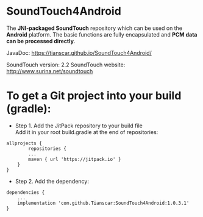 # SoundTouch4Android

The **JNI-packaged SoundTouch** repository which can be used on the **Android** platform.
The basic functions are fully encapsulated and **PCM data can be processed directly**.

JavaDoc: https://tianscar.github.io/SoundTouch4Android/

SoundTouch version: 2.2
SoundTouch website: http://www.surina.net/soundtouch

# To get a Git project into your build (gradle):

* Step 1. Add the JitPack repository to your build file<br/>
Add it in your root build.gradle at the end of repositories:<br/>
```
allprojects {
        repositories {
		...
		maven { url 'https://jitpack.io' }
	}
}
```

* Step 2. Add the dependency:<br/>
```
dependencies {
	...
	implementation 'com.github.Tianscar:SoundTouch4Android:1.0.3.1'
}
```
